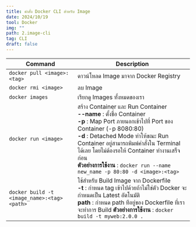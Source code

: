 ```yaml
---
title: คำสั่ง Docker CLI สำหรับ Image
date: 2024/10/19
tool: Docker
img: ""
path: 2.image-cli
tag: CLI
draft: false
---
```


| Command |Description |
|---|---|
|`docker pull <image>:<tag>` | ดาวน์โหลด Image มาจาก Docker Registry|
|`docker rmi <image>` | ลบ Image|
|`docker images` | เรียกดู Images ทั้งหมดของเรา|
|`docker run <image>` | สร้าง Container และ Run Container <br> **--name** : ตั้งชื่อ Container <br> **-p** : Map Port ภายนอกเข้าไปที่ Port ของ Container (-p 8080:80) <br>**-d** : Detached Mode ทำให้ขณะ Run Container อยู่สามารถพิมพ์คำสั่งใน Terminal ได้เลย โดยไม่ต้องรอให้ Container ทำงานเสร็จก่อน <br> **ตัวอย่างการใช้งาน** : `docker run --name new_name -p 80:80 -d <image>:<tag>` |
|`docker build -t <image_name>:<tag> <path> ` | ใช้สำหรับ Build Image จาก Dockerfile <br> **-t** : กำหนด tag เข้าไปด้วยถ้าไม่ใช่ตัว Docker จะกำหนดเป็น Latest อัตโนมัติ <br> **path** : กำหนด path ทีอยู่ของ Dockerfile ที่เราจะทำการ Build **ตัวอย่างการใช้งาน** : `docker build -t myweb:2.0.0 .`|




